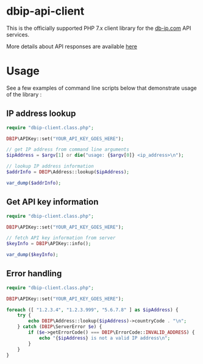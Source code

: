 # dbip-api-client

This is the officially supported PHP 7.x client library for the [db-ip.com](https://db-ip.com/) API services.

More details about API responses are available [here](https://db-ip.com/api/doc.php#addrinfo)

# Usage

See a few examples of command line scripts below that demonstrate usage of the library :

## IP address lookup

```php
require "dbip-client.class.php";

DBIP\APIKey::set("YOUR_API_KEY_GOES_HERE");

// get IP address from command line arguments
$ipAddress = $argv[1] or die("usage: {$argv[0]} <ip_address>\n");

// lookup IP address information
$addrInfo = DBIP\Address::lookup($ipAddress);

var_dump($addrInfo);
```

## Get API key information

```php
require "dbip-client.class.php";

DBIP\APIKey::set("YOUR_API_KEY_GOES_HERE");

// fetch API key information from server
$keyInfo = DBIP\APIKey::info();

var_dump($keyInfo);
```

## Error handling

```php
require "dbip-client.class.php";

DBIP\APIKey::set("YOUR_API_KEY_GOES_HERE");

foreach ([ "1.2.3.4", "1.2.3.999", "5.6.7.8" ] as $ipAddress) {
	try {
		echo DBIP\Address::lookup($ipAddress)->countryCode . "\n";
	} catch (DBIP\ServerError $e) {
		if ($e->getErrorCode() === DBIP\ErrorCode::INVALID_ADDRESS) {
			echo "{$ipAddress} is not a valid IP address\n";
		}
	}
}
```
